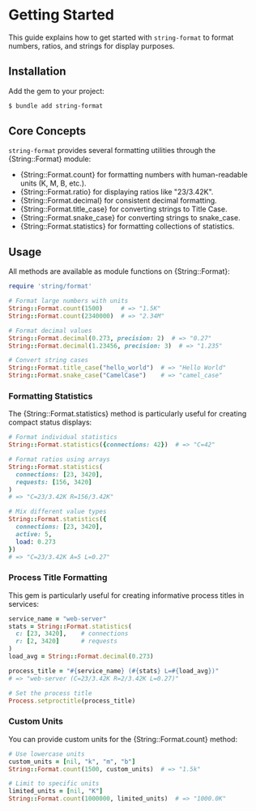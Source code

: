 # Getting Started

This guide explains how to get started with `string-format` to format numbers, ratios, and strings for display purposes.

## Installation

Add the gem to your project:

```bash
$ bundle add string-format
```

## Core Concepts

`string-format` provides several formatting utilities through the {String::Format} module:

- {String::Format.count} for formatting numbers with human-readable units (K, M, B, etc.).
- {String::Format.ratio} for displaying ratios like "23/3.42K".
- {String::Format.decimal} for consistent decimal formatting.
- {String::Format.title_case} for converting strings to Title Case.
- {String::Format.snake_case} for converting strings to snake_case.
- {String::Format.statistics} for formatting collections of statistics.

## Usage

All methods are available as module functions on {String::Format}:

```ruby
require 'string/format'

# Format large numbers with units
String::Format.count(1500)     # => "1.5K"
String::Format.count(2340000)  # => "2.34M"

# Format decimal values
String::Format.decimal(0.273, precision: 2)  # => "0.27"
String::Format.decimal(1.23456, precision: 3)  # => "1.235"

# Convert string cases
String::Format.title_case("hello_world")  # => "Hello World"
String::Format.snake_case("CamelCase")    # => "camel_case"
```

### Formatting Statistics

The {String::Format.statistics} method is particularly useful for creating compact status displays:

```ruby
# Format individual statistics
String::Format.statistics({connections: 42})  # => "C=42"

# Format ratios using arrays
String::Format.statistics(
  connections: [23, 3420],
  requests: [156, 3420]
)
# => "C=23/3.42K R=156/3.42K"

# Mix different value types
String::Format.statistics({
  connections: [23, 3420],
  active: 5,
  load: 0.273
})
# => "C=23/3.42K A=5 L=0.27"
```

### Process Title Formatting

This gem is particularly useful for creating informative process titles in services:

```ruby
service_name = "web-server"
stats = String::Format.statistics(
  c: [23, 3420],    # connections
  r: [2, 3420]      # requests  
)
load_avg = String::Format.decimal(0.273)

process_title = "#{service_name} (#{stats} L=#{load_avg})"
# => "web-server (C=23/3.42K R=2/3.42K L=0.27)"

# Set the process title
Process.setproctitle(process_title)
```

### Custom Units

You can provide custom units for the {String::Format.count} method:

```ruby
# Use lowercase units
custom_units = [nil, "k", "m", "b"]
String::Format.count(1500, custom_units)  # => "1.5k"

# Limit to specific units
limited_units = [nil, "K"]
String::Format.count(1000000, limited_units)  # => "1000.0K"
```
